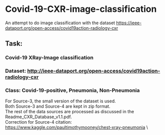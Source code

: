 # Covid-19-CXR-image-classification
An attempt to do image classification with the dataset https://ieee-dataport.org/open-access/covid19action-radiology-cxr

## Task:
### Covid-19 XRay-Image classification
### Dataset: http://ieee-dataport.org/open-access/covid19action-radiology-cxr
### Class: Covid-19-positive, Pneumonia, Non-Pneumonia

For Source-3,  the small version of the dataset is used. \
Both Source-3 and Source-4 are kept in zip format.\
The rest of the data sources are processed as discussed in the Readme_CXR_Database_v1.1.pdf. \
Correction for Source-4 citation: https://www.kaggle.com/paultimothymooney/chest-xray-pneumonia \




